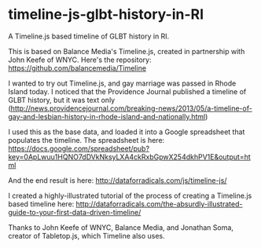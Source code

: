 timeline-js-glbt-history-in-RI
==============================

A Timeline.js based timeline of GLBT history in RI.  

This is based on Balance Media's Timeline.js, created in partnership with John Keefe of WNYC. Here's the repository: 
https://github.com/balancemedia/Timeline

I wanted to try out Timeline.js, and gay marriage was passed in Rhode Island today.  I noticed that the Providence Journal
published a timeline of GLBT history, but it was text only (http://news.providencejournal.com/breaking-news/2013/05/a-timeline-of-gay-and-lesbian-history-in-rhode-island-and-nationally.html)

I used this as the base data, and loaded it into a Google spreadsheet that populates the timeline. 
The spreadsheet is here: https://docs.google.com/spreadsheet/pub?key=0ApLwuu1HQNO7dDVkNksyLXA4ckRxbGpwX254dkhPV1E&output=html

And the end result is here: 
http://dataforradicals.com/js/timeline-js/

I created a highly-illustrated tutorial of the process of creating a Timeline.js based timeline here: 
http://dataforradicals.com/the-absurdly-illustrated-guide-to-your-first-data-driven-timeline/

Thanks to John Keefe of WNYC, Balance Media, and Jonathan Soma, creator of Tabletop.js, which Timeline also uses.
